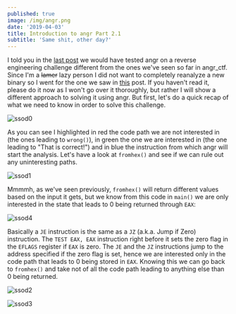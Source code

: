 ```yaml
---
published: true
image: /img/angr.png
date: '2019-04-03'
title: Introduction to angr Part 2.1
subtitle: 'Same shit, other day?'
---
```

I told you in the [last post](https://blog.notso.pro/2019-03-26-angr-introduction-part2/) we would have tested angr on a reverse engineering challenge different from the ones we've seen so far in angr_ctf. Since I'm a ~~lamer~~ lazy person I did not want to completely reanalyze a new binary so I went for the one we saw in [this](https://blog.notso.pro/2019-03-13-Enigma2017-Crackme0-writeup/) post. If you haven't read it, please do it now as I won't go over it thoroughly, but rather I will show a different approach to solving it using angr. But first, let's do a quick recap of what we need to know in order to solve this challenge.

![ssod0]({{site.baseurl}}/img/ssod0.png)

As you can see I highlighted in red the code path we are not interested in (the ones leading to `wrong()`), in green the one we are interested in (the one leading to "That is correct!") and in blue the instruction from which angr will start the analysis. Let's have a look at `fromhex()` and see if we can rule out any uninteresting paths.

![ssod1]({{site.baseurl}}/img/ssod1.png)

Mmmmh, as we've seen previously, `fromhex()` will return different values based on the input it gets, but we know from this code in `main()` we are only interested in the state that leads to 0 being returned through `EAX`:

![ssod4]({{site.baseurl}}/img/ssod4.png)

Basically a `JE` instruction is the same as a `JZ` (a.k.a. Jump if Zero) instruction. The `TEST EAX, EAX` instruction right before it sets the zero flag in the `EFLAGS` register if `EAX` is zero. The `JE` and the `JZ` instructions jump to the address specified if the zero flag is set, hence we are interested only in the code path that leads to 0 being stored in `EAX`. Knowing this we can go back to `fromhex()` and take not of all the code path leading to anything else than 0 being returned.

![ssod2]({{site.baseurl}}/img/ssod2.png)

![ssod3]({{site.baseurl}}/img/ssod3.png)